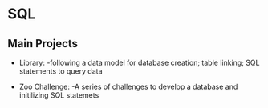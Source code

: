 # SQL

## Main Projects

* Library: 
  -following a data model for database creation; table linking; SQL statements to query data
  
* Zoo Challenge:
  -A series of challenges to develop a database and initilizing SQL statemets
